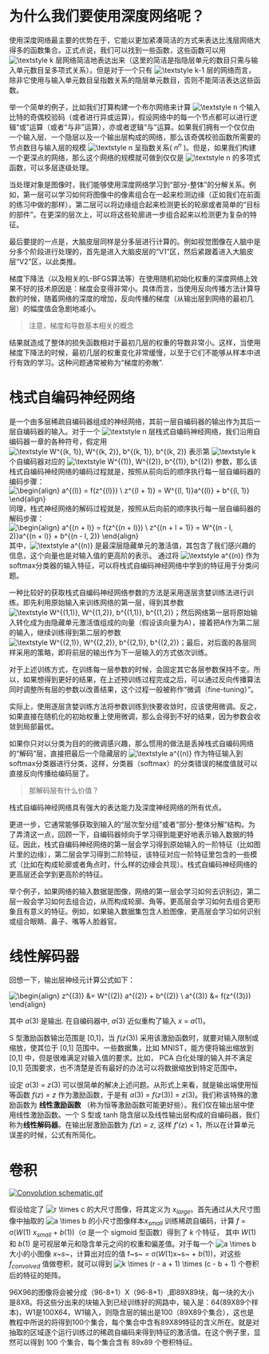 

# 为什么我们要使用深度网络呢？

使用深度网络最主要的优势在于，它能以更加紧凑简洁的方式来表达比浅层网络大得多的函数集合。正式点说，我们可以找到一些函数，这些函数可以用 ![\textstyle k](http://ufldl.stanford.edu/wiki/images/math/b/0/0/b0066e761791cae480158b649e5f5a69.png) 层网络简洁地表达出来（这里的简洁是指隐层单元的数目只需与输入单元数目呈多项式关系）。但是对于一个只有 ![\textstyle k-1 ](http://ufldl.stanford.edu/wiki/images/math/c/f/a/cfa33ecd624c1213e41d077b9b93980a.png) 层的网络而言，除非它使用与输入单元数目呈指数关系的隐层单元数目，否则不能简洁表达这些函数。

举一个简单的例子，比如我们打算构建一个布尔网络来计算 ![\textstyle n](http://ufldl.stanford.edu/wiki/images/math/0/c/5/0c59de0fa75c1baa1c024aabfa43b2e3.png) 个输入比特的奇偶校验码（或者进行异或运算）。假设网络中的每一个节点都可以进行逻辑“或”运算（或者“与非”运算），亦或者逻辑“与”运算。如果我们拥有一个仅仅由一个输入层、一个隐层以及一个输出层构成的网络，那么该奇偶校验函数所需要的节点数目与输入层的规模 ![\textstyle n](http://ufldl.stanford.edu/wiki/images/math/0/c/5/0c59de0fa75c1baa1c024aabfa43b2e3.png) 呈指数关系( $n^{n}$ )。但是，如果我们构建一个更深点的网络，那么这个网络的规模就可做到仅仅是 ![\textstyle n](http://ufldl.stanford.edu/wiki/images/math/0/c/5/0c59de0fa75c1baa1c024aabfa43b2e3.png) 的多项式函数，可以多层逐级处理。

当处理对象是图像时，我们能够使用深度网络学习到“部分-整体”的分解关系。例如，第一层可以学习如何将图像中的像素组合在一起来检测边缘（正如我们在前面的练习中做的那样）。第二层可以将边缘组合起来检测更长的轮廓或者简单的“目标的部件”。在更深的层次上，可以将这些轮廓进一步组合起来以检测更为复杂的特征。

最后要提的一点是，大脑皮层同样是分多层进行计算的。例如视觉图像在人脑中是分多个阶段进行处理的，首先是进入大脑皮层的“V1”区，然后紧跟着进入大脑皮层“V2”区，以此类推。

梯度下降法（以及相关的L-BFGS算法等）在使用随机初始化权重的深度网络上效果不好的技术原因是：梯度会变得非常小。具体而言，当使用反向传播方法计算导数的时候，随着网络的深度的增加，反向传播的梯度（从输出层到网络的最初几层）的幅度值会急剧地减小。

> 注意，梯度和导数基本相关的概念

结果就造成了整体的损失函数相对于最初几层的权重的导数非常小。这样，当使用梯度下降法的时候，最初几层的权重变化非常缓慢，以至于它们不能够从样本中进行有效的学习。这种问题通常被称为“梯度的弥散”.

# 栈式自编码神经网络

是一个由多层稀疏自编码器组成的神经网络，其前一层自编码器的输出作为其后一层自编码器的输入。对于一个 ![\textstyle n](http://ufldl.stanford.edu/wiki/images/math/0/c/5/0c59de0fa75c1baa1c024aabfa43b2e3.png) 层栈式自编码神经网络，我们沿用自编码器一章的各种符号，假定用 ![\textstyle W^{(k, 1)}, W^{(k, 2)}, b^{(k, 1)}, b^{(k, 2)}](http://ufldl.stanford.edu/wiki/images/math/7/3/c/73c91abb05fbef0c2731db418c090600.png) 表示第 ![\textstyle k](http://ufldl.stanford.edu/wiki/images/math/b/0/0/b0066e761791cae480158b649e5f5a69.png) 个自编码器对应的 ![\textstyle W^{(1)}, W^{(2)}, b^{(1)}, b^{(2)}](http://ufldl.stanford.edu/wiki/images/math/3/c/9/3c93474c7682f6a4856939d4fa193bc6.png) 参数，那么该栈式自编码神经网络的编码过程就是，按照从前向后的顺序执行每一层自编码器的编码步骤： ![ \begin{align} a^{(l)} = f(z^{(l)}) \\ z^{(l + 1)} = W^{(l, 1)}a^{(l)} + b^{(l, 1)} \end{align} ](http://ufldl.stanford.edu/wiki/images/math/c/4/5/c45be23c8a9c2d2836fa9c559b2e5254.png)  同理，栈式神经网络的解码过程就是，按照从后向前的顺序执行每一层自编码器的解码步骤：  ![ \begin{align} a^{(n + l)} = f(z^{(n + l)}) \\ z^{(n + l + 1)} = W^{(n - l, 2)}a^{(n + l)} + b^{(n - l, 2)} \end{align} ](http://ufldl.stanford.edu/wiki/images/math/b/5/0/b502d47bfac781f8d16290436d891ddb.png)  其中，![\textstyle a^{(n)}](http://ufldl.stanford.edu/wiki/images/math/e/1/d/e1d8e6d013579f217c6a25d87d7ee531.png) 是最深层隐藏单元的激活值，其包含了我们感兴趣的信息，这个向量也是对输入值的更高阶的表示。 通过将 ![\textstyle a^{(n)}](http://ufldl.stanford.edu/wiki/images/math/e/1/d/e1d8e6d013579f217c6a25d87d7ee531.png) 作为softmax分类器的输入特征，可以将栈式自编码神经网络中学到的特征用于分类问题。 

一种比较好的获取栈式自编码神经网络参数的方法是采用逐层贪婪训练法进行训练。即先利用原始输入来训练网络的第一层，得到其参数 ![\textstyle W^{(1,1)}, W^{(1,2)}, b^{(1,1)}, b^{(1,2)}](http://ufldl.stanford.edu/wiki/images/math/4/2/f/42fe8477d1ab7e4090f01b1caa5e6cdb.png)；然后网络第一层将原始输入转化成为由隐藏单元激活值组成的向量（假设该向量为A），接着把A作为第二层的输入，继续训练得到第二层的参数 ![\textstyle W^{(2,1)}, W^{(2,2)}, b^{(2,1)}, b^{(2,2)}](http://ufldl.stanford.edu/wiki/images/math/6/e/6/6e630937a176c48a27ba40f4656b23cc.png)；最后，对后面的各层同样采用的策略，即将前层的输出作为下一层输入的方式依次训练。

对于上述训练方式，在训练每一层参数的时候，会固定其它各层参数保持不变。所以，如果想得到更好的结果，在上述预训练过程完成之后，可以通过反向传播算法同时调整所有层的参数以改善结果，这个过程一般被称作“微调（fine-tuning）”。 

实际上，使用逐层贪婪训练方法将参数训练到快要收敛时，应该使用微调。反之，如果直接在随机化的初始权重上使用微调，那么会得到不好的结果，因为参数会收敛到局部最优。 

如果你只对以分类为目的的微调感兴趣，那么惯用的做法是丢掉栈式自编码网络的“解码”层，直接把最后一个隐藏层的 ![\textstyle a^{(n)}](http://ufldl.stanford.edu/wiki/images/math/e/1/d/e1d8e6d013579f217c6a25d87d7ee531.png) 作为特征输入到softmax分类器进行分类，这样，分类器（softmax）的分类错误的梯度值就可以直接反向传播给编码层了。 

> 那解码层有什么价值？

栈式自编码神经网络具有强大的表达能力及深度神经网络的所有优点。 

更进一步，它通常能够获取到输入的“层次型分组”或者“部分-整体分解”结构。为了弄清这一点，回顾一下，自编码器倾向于学习得到能更好地表示输入数据的特征。因此，栈式自编码神经网络的第一层会学习得到原始输入的一阶特征（比如图片里的边缘），第二层会学习得到二阶特征，该特征对应一阶特征里包含的一些模式（比如在构成轮廓或者角点时，什么样的边缘会共现）。栈式自编码神经网络的更高层还会学到更高阶的特征。

 举个例子，如果网络的输入数据是图像，网络的第一层会学习如何去识别边，第二层一般会学习如何去组合边，从而构成轮廓、角等。更高层会学习如何去组合更形象且有意义的特征。例如，如果输入数据集包含人脸图像，更高层会学习如何识别或组合眼睛、鼻子、嘴等人脸器官。 

# 线性解码器

回想一下，输出层神经元计算公式如下： 

![ \begin{align} z^{(3)} &= W^{(2)} a^{(2)} + b^{(2)} \\ a^{(3)} &= f(z^{(3)}) \end{align} ](http://ufldl.stanford.edu/wiki/images/math/9/5/7/9570514e4c49fb8fe34abba34b0700b1.png) 

其中 *a*(3) 是输出. 在自编码器中, *a*(3) 近似重构了输入 *x* = *a*(1)。 

 S 型激励函数输出范围是 [0,1]，当 *f*(*z*(3)) 采用该激励函数时，就要对输入限制或缩放，使其位于 [0,1] 范围中。一些数据集，比如 MNIST，能方便将输出缩放到 [0,1] 中，但是很难满足对输入值的要求。比如， PCA 白化处理的输入并不满足 [0,1] 范围要求，也不清楚是否有最好的办法可以将数据缩放到特定范围中。 

设定 *a*(3) = *z*(3) 可以很简单的解决上述问题。从形式上来看，就是输出端使用恒等函数 *f*(*z*) = *z* 作为激励函数，于是有 *a*(3) = *f*(*z*(3)) = *z*(3)。我们称该特殊的激励函数为 **线性激励函数** （称为恒等激励函数可能更好些）。我们仅在输出层中使用线性激励函数。一个 S 型或 tanh 隐含层以及线性输出层构成的自编码器，我们称为**线性解码器**。在输出层激励函数为 *f*(*z*) = *z*, 这样 *f*'(*z*) = 1，所以在计算单元误差的时候，公式有所简化。

# 卷积

[![Convolution schematic.gif](http://ufldl.stanford.edu/wiki/images/6/6c/Convolution_schematic.gif)](http://ufldl.stanford.edu/wiki/index.php/File:Convolution_schematic.gif) 

假设给定了 ![r \times c](http://ufldl.stanford.edu/wiki/images/math/f/5/b/f5b34ce727a51879b69d50dbb38cec68.png) 的大尺寸图像，将其定义为 $x_{large}$。首先通过从大尺寸图像中抽取的 ![a \times b](http://ufldl.stanford.edu/wiki/images/math/2/d/1/2d1dc88200d501549f9d6edae3d6c195.png) 的小尺寸图像样本$x_{small}$ 训练稀疏自编码，计算 *f* = σ(*W*(1) $x_{small}$ + *b*(1))（σ 是一个 sigmoid 型函数）得到了 *k* 个特征， 其中 *W*(1) 和 *b*(1) 是可视层单元和隐含单元之间的权重和偏差值。对于每一个 ![a \times b](http://ufldl.stanford.edu/wiki/images/math/2/d/1/2d1dc88200d501549f9d6edae3d6c195.png) 大小的小图像 *x~s~*，计算出对应的值 f~s~ = σ(*W*(1)x~s~ + *b*(1))，对这些 $f_{convolved}$ 值做卷积，就可以得到 ![k \times (r - a + 1) \times (c - b + 1)](http://ufldl.stanford.edu/wiki/images/math/a/5/a/a5ac162e7a320af96172ebc954efc3d3.png) 个卷积后的特征的矩阵。 

96X96的图像将会被分成（96-8+1）X（96-8+1）,即89X89块，每一块的大小是8X8。将这些分出来的块输入到已经训练好的网路中，输入是：64(89X89个样本)，W1是100X64，W1输入，则隐含层的输出是100（89X89个集合），这也是教程中所说的将得到100个集合，每个集合中含有89X89特征的含义所在。就是对抽取的区域逐个运行训练过的稀疏自编码来得到特征的激活值。在这个例子里，显然可以得到 100 个集合，每个集合含有 89x89 个卷积特征。


